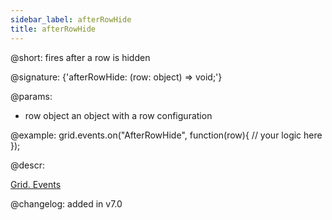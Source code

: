 ```yaml
---
sidebar_label: afterRowHide
title: afterRowHide
---          
```


@short: fires after a row is hidden

@signature: {'afterRowHide: (row: object) => void;'}

@params: 
- row   object  an object with a row configuration

@example:
grid.events.on("AfterRowHide", function(row){
    // your logic here
});



@descr:


[Grid. Events](https://snippet.dhtmlx.com/9zeyp4ds)

@changelog: added in v7.0

